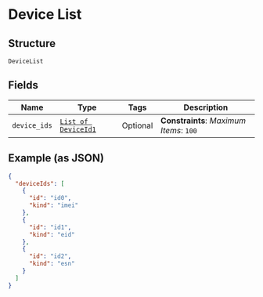 
# Device List

## Structure

`DeviceList`

## Fields

| Name | Type | Tags | Description |
|  --- | --- | --- | --- |
| `device_ids` | [`List of DeviceId1`](../../doc/models/device-id-1.md) | Optional | **Constraints**: *Maximum Items*: `100` |

## Example (as JSON)

```json
{
  "deviceIds": [
    {
      "id": "id0",
      "kind": "imei"
    },
    {
      "id": "id1",
      "kind": "eid"
    },
    {
      "id": "id2",
      "kind": "esn"
    }
  ]
}
```

